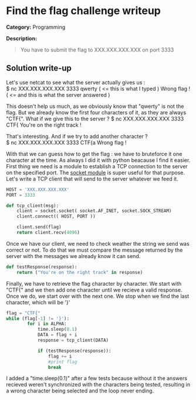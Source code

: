 # Find the flag challenge writeup

**Category:** Programming

**Description:**

> You have to submit the flag to XXX.XXX.XXX.XXX on port 3333 

## Solution write-up

Let's use netcat to see what the server actually gives us :   
$ nc XXX.XXX.XXX.XXX 3333
qwerty ( <= this is what I typed )
Wrong flag ! ( <= and this is what the server answered )


This doesn't help us much, as we obviously know that "qwerty" is not the flag. But we already know the first four characters of it, as they are always "CTF{". What if we give this to the server ?
$ nc XXX.XXX.XXX.XXX 3333
CTF{
You're on the right track !


That's interesting. And if we try to add another character ?   
$ nc XXX.XXX.XXX.XXX 3333
CTF{a
Wrong flag !


With that we can guess how to get the flag : we have to bruteforce it one character at the time. As always I did it with python beacause I find it easier. First thing we need is a module to establish a TCP connection to the server on the specified port. The [socket module](https://wiki.python.org/moin/TcpCommunication#Client) is super useful for that purpose. Let's write a TCP client that will send to the server whatever we feed it.

```python
HOST = 'XXX.XXX.XXX.XXX'
PORT = 3333

def tcp_client(msg):
    client = socket.socket( socket.AF_INET, socket.SOCK_STREAM)
    client.connect(( HOST, PORT ))

    client.send(flag)
    return client.recv(4096)
```

Once we have our client, we need to check weather the string we send was correct or not. To do that we must compare the message returned by the server with the messages we already know it can send.

```python
def testResponse(response):
    return ("You're on the right track" in response)
```

Finally, we have to retrieve the flag character by character. We start with "CTF{" and we then add one character until we recieve a valid response. Once we do, we start over with the next one. We stop when we find the last character, which will be '}'


```python
flag = "CTF{"
while (flag[-1] != '}'):
        for i in ALPHA:
            time.sleep(0.1)
            DATA = flag + i
            response = tcp_client(DATA)

            if (testResponse(response)):
                flag += i
                #print flag
                break

```

I added a "time.sleep(0.1)" after a few tests because without it the answers recieved weren't synchronized with the characters being tested, resulting in a wrong character being selected and the loop never ending.
